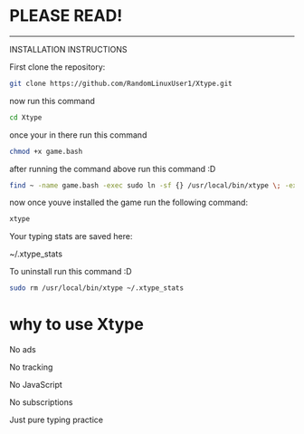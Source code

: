 # PLEASE READ!


-------------------------------------
INSTALLATION INSTRUCTIONS

First clone the repository:
```bash
git clone https://github.com/RandomLinuxUser1/Xtype.git
```

now run this command

```bash
cd Xtype
```

once your in there run this command 

```bash
chmod +x game.bash
```

after running the command above run this command :D

```bash
find ~ -name game.bash -exec sudo ln -sf {} /usr/local/bin/xtype \; -exec chmod +x {} \; -exec bash -c 'clear; echo "Installed! to play type 'xtype' in your terminal and click enter."' \; -quit
```


now once youve installed the game run the following command:

```bash
xtype
```



Your typing stats are saved here:

~/.xtype_stats


To uninstall run this command :D

```bash
sudo rm /usr/local/bin/xtype ~/.xtype_stats
```

# why to use Xtype

No ads

No tracking

No JavaScript

No subscriptions

Just pure typing practice
